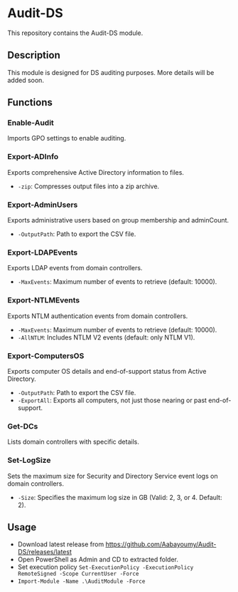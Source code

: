 # Audit-DS

This repository contains the Audit-DS module.

## Description

This module is designed for DS auditing purposes. More details will be added soon.

## Functions

### Enable-Audit
Imports GPO settings to enable auditing.

### Export-ADInfo
Exports comprehensive Active Directory information to files.
- `-zip`: Compresses output files into a zip archive.

### Export-AdminUsers
Exports administrative users based on group membership and adminCount.
- `-OutputPath`: Path to export the CSV file.

### Export-LDAPEvents
Exports LDAP events from domain controllers.
- `-MaxEvents`: Maximum number of events to retrieve (default: 10000).

### Export-NTLMEvents
Exports NTLM authentication events from domain controllers.
- `-MaxEvents`: Maximum number of events to retrieve (default: 10000).
- `-AllNTLM`: Includes NTLM V2 events (default: only NTLM V1).

### Export-ComputersOS
Exports computer OS details and end-of-support status from Active Directory.
- `-OutputPath`: Path to export the CSV file.
- `-ExportAll`: Exports all computers, not just those nearing or past end-of-support.

### Get-DCs
Lists domain controllers with specific details.

### Set-LogSize
Sets the maximum size for Security and Directory Service event logs on domain controllers.
- `-Size`: Specifies the maximum log size in GB (Valid: 2, 3, or 4. Default: 2).

## Usage
- Download latest release from https://github.com/Aabayoumy/Audit-DS/releases/latest
- Open PowerShell as Admin and CD to extracted folder.
- Set execution policy `Set-ExecutionPolicy -ExecutionPolicy RemoteSigned -Scope CurrentUser -Force`
- `Import-Module -Name .\AuditModule -Force`
